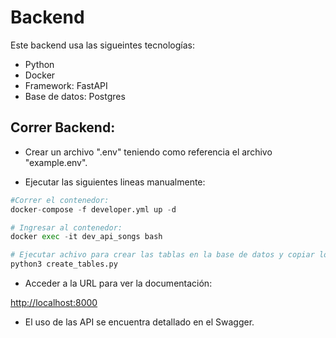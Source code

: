 # Backend

Este backend usa las sigueintes tecnologías:

- Python
- Docker
- Framework: FastAPI
- Base de datos: Postgres

## Correr Backend:

- Crear un archivo ".env" teniendo como referencia el archivo "example.env".

- Ejecutar las siguientes lineas manualmente:

```py
#Correr el contenedor:
docker-compose -f developer.yml up -d
```

```py
# Ingresar al contenedor:
docker exec -it dev_api_songs bash
```

```py
# Ejecutar achivo para crear las tablas en la base de datos y copiar los datos a la BD:
python3 create_tables.py
```

- Acceder a la URL para ver la documentación:

[http://localhost:8000](http://localhost:8000)

- El uso de las API se encuentra detallado en el Swagger.
